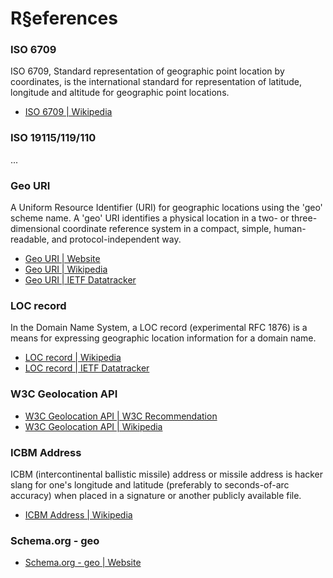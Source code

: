 # R§eferences


### ISO 6709

ISO 6709, Standard representation of geographic point location by coordinates, is the international standard for representation of latitude, longitude and altitude for geographic point locations.

- [ISO 6709 | Wikipedia](https://en.wikipedia.org/wiki/ISO_6709)


### ISO 19115/119/110 

...


### Geo URI

A Uniform Resource Identifier (URI) for geographic locations using the 'geo' scheme name. A 'geo' URI identifies a physical location in a two- or three-dimensional coordinate reference system in a compact, simple, human-readable, and protocol-independent way.

- [Geo URI | Website](https://geouri.org/)
- [Geo URI | Wikipedia](https://en.wikipedia.org/wiki/Geo_URI_scheme)
- [Geo URI | IETF Datatracker](https://datatracker.ietf.org/doc/html/rfc5870)


### LOC record

In the Domain Name System, a LOC record (experimental RFC 1876) is a means for expressing geographic location information for a domain name.

- [LOC record | Wikipedia](https://en.wikipedia.org/wiki/LOC_record)
- [LOC record | IETF Datatracker](https://datatracker.ietf.org/doc/html/rfc1876)


### W3C Geolocation API

- [W3C Geolocation API | W3C Recommendation](https://www.w3.org/TR/geolocation/)
- [W3C Geolocation API | Wikipedia](https://en.wikipedia.org/wiki/W3C_Geolocation_API)


### ICBM Address

ICBM (intercontinental ballistic missile) address or missile address is hacker slang for one's longitude and latitude (preferably to seconds-of-arc accuracy) when placed in a signature or another publicly available file.

- [ICBM Address | Wikipedia](https://en.wikipedia.org/wiki/ICBM_address)


### Schema.org - geo

- [Schema.org - geo | Website](https://schema.org/geo)